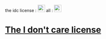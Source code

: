the idc license : <a href="https://counter.danwin1210.me/visits.php?id=9f761d10f05cbaabeebe33cfd3514f74"><img style="height:24px;width:auto;" src="https://counter.danwin1210.me/counter.gif?id=9f761d10f05cbaabeebe33cfd3514f74&bg=FFFFFF&fg=000000&tr=0&unique=0&mode=0"></a>
all : <a href="https://danwin1210.me/visits.php?id=6429d0b5b22ec1fe6749f9c9bc3dd6e1"><img style="height:24px;width:auto;" src="https://danwin1210.me/counter.gif?id=6429d0b5b22ec1fe6749f9c9bc3dd6e1&bg=FFFFFF&fg=000000&tr=0&unique=0&mode=0"></img></a>
# [The I don't care license](https://github.com/jusdepatate/i-dont-care_license/blob/master/LICENSE)
